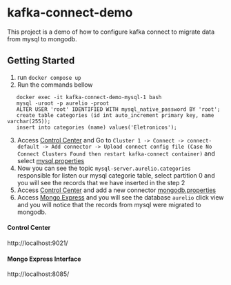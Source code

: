# kafka-connect-demo

This project is a demo of how to configure kafka connect to migrate data from mysql to mongodb.

## Getting Started



1. run `docker compose up`
2. Run the commands bellow
```
   docker exec -it kafka-connect-demo-mysql-1 bash
   mysql -uroot -p aurelio -proot
   ALTER USER 'root' IDENTIFIED WITH mysql_native_password BY 'root';
   create table categories (id int auto_increment primary key, name varchar(255));
   insert into categories (name) values('Eletronicos');
```
3. Access [Control Center](http://localhost:9021/)  and Go to `Cluster 1 -> Connect -> connect-default -> Add connector -> Upload connect config file
(Case No Connect Clusters Found then restart kafka-connect container)` and select [mysql.properties](/connectors/mysql.properties)
4. Now you can see the topic `mysql-server.aurelio.categories` responsible for listen our mysql categorie table, select partition 0 and you will see the records that we have inserted in the step 2
5. Access [Control Center](http://localhost:9021/)  and add a new connector [mongodb.properties](/connectors/mongodb.properties)
6. Access [Mongo Express](http://localhost:8085/) and you will see the database `aurelio` click view and you will notice that the records from mysql were migrated to mongodb.




#### Control Center

http://localhost:9021/

#### Mongo Express Interface

http://localhost:8085/
